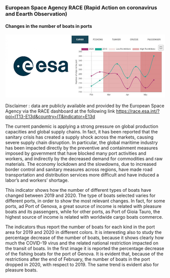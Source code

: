 ### European Space Agency RACE (Rapid Action on coronavirus and Eearth Observation)

#### Changes in the number of boats in ports

![](esa_logo.jpg)

Disclaimer : data are publicly available and provided by the European Space Agency via the RACE dashboard at the following link https://race.esa.int/?poi=IT13-E13d&country=IT&indicator=E13d

The current pandemic is applying a strong pressure on global production capacities and global supply chains. In fact, it has been reported that the sanitary crisis has created a supply shock across the markets, causing severe supply chain disruption. In particular, the global maritime industry has been impacted directly by the preventive and containment measures imposed by government that have blocked many port activities and workers, and indirectly by the decreased demand for commodities and raw materials. The economy lockdown and the slowdowns, due to increased border control and sanitary measures across regions, have made road transportation and distribution services more difficult and have induced a labor’s and workers’ shortage.

This indicator shows how the number of different types of boats have changed between 2019 and 2020. The type of boats selected varies for different ports, in order to show the most relevant changes. In fact, for some ports, ad Port of Genova, a great source of income is related with pleasure boats and its passengers, while for other ports, as Port of Gioia Tauro, the highest source of income is related with worldwide cargo boats commerce.

The indicators thus report the number of boats for each kind in the port area for 2019 and 2020 in different colors. It is interesting also to study the percentage decrease of the number of boats, because it shows clearly how much the COVID-19 virus and the related national restriction impacted on the transit of boats. In the first image it is reported the percentage decrease of the fishing boats for the port of Genova. It is evident that, because of the restrictions after the end of February, the number of boats in the port dropped in 2020, with respect to 2019. The same trend is evident also for pleasure boats.

